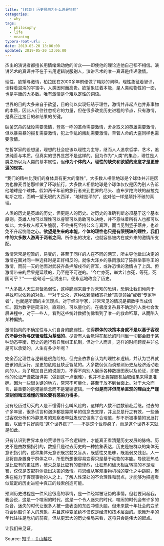 ```yaml
---
title: "[转载] 历史预测为什么总是错的"
categories:
  - why
tags:
  - philosophy
  - life
  - meaning
typora-root-url: ..
date: 2019-05-20 13:06:00
updated: 2019-05-20 13:06:00
---
```


杰出的演说者都擅长用情绪煽动他的听众——即使他的理论连他自己都不相信。演讲艺术的真谛并不在于去用逻辑说服别人，演讲艺术的唯一真谛是传递激情。

理性，欲望与激情，柏拉图在2000多年前便做了精妙的阐释。理性象征着智识，诠释着混沌的宇宙中，人类因何而高贵。欲望象征着本能，是人类动物性的一面，也是平庸的大多数。唯有激情是个难以定性的词语。

世界的目的大多来自于欲望，目的何以实现归结于理性，激情并非起点也并非事物的本质，因此人们往往忽视它的力量，但在很多改变历史进程的节点，只有激情，是真正连接目的和结果的关键。

破釜沉舟的战役需要激情，登高一呼的革命需要激情，舍身取义的英雄需要激情，但以暴易暴的报复需要激情，犯上作乱的叛乱需要激情，草菅人命的大盗同样也需要激情。

在哲学家的设想里，理想的社会应该以理性为主导，继而人人追求哲学、艺术，追求纯善与本质。但真实的世界显然不是这样的。因为作为“人类”的集合，理性是人类之所以为人类的基本属性，但**作为个体的人，理性的缺失和欲望的恣意才是更普遍的现实**。

“我们的精神比我们的身体具有更大的惰性”，大多数人相信地球是个球体并非是因为也像麦哲伦那样做了环球航行，大多数人相信地球是个球体仅仅是因为别人告诉他地球是个球体。假如两千年前的旅行者来到世界的尽头、直布罗陀海峡的赫拉克勒斯之柱，面朝一望无垠的大西洋，“地球是平的”，这对他一样是颠扑不破的真理。

人类的历史是英雄的历史，但更是人的历史。对历史的准确判断必须基于这个基本原则。英雄人物可以理性可以睿智可以勇敢可以决绝，并不意味着所有人也都可以如此。大多数人都天生脆弱，不会拼死坚持公义与真理，而当见到竖子落井，也难免不升起恻隐之心。**欲望是生来的本能，个体的理性也只是有限残缺的理性，我们中的大多数人游离于两者之间**，所作出的决定，也就容易被内在或外来的激情所支配。

激情常常是短暂的，易变的，甚至于同样的人在不同的两天，所主导他做出决定的激情在面对同一种选择时是正好相反的。就像大泽乡的暴雨激起了陈胜举事称王的激情，而前一天的他面对武装齐备押解戍卒的官军，或许恐惧的激情占了上风。但激情带来的后果是延续的，乃至是不可逆的。“今亡亦死，举大计亦死，等死，死国可乎？”——这句话一旦说出口，便永远地改变了历史。



**大多数人天生具备脆弱性，这种脆弱来自于对未知的恐惧，恐惧让我们倾向于寻找可以依赖的对象。**对于公众，这种依赖情绪寄托给“意见领袖”或者“专家学者”，也就是所谓的主流观点。对于经济学家，非常常见的情况是把数字当成信仰。因为数字是简洁的，直观的，可以量化的。在极度复杂且不确定的人类社会发展进程中，对于一些人，看到这些统计数据仿佛看到了唯一的救命稻草，从而陷入某种偏执。

激情指向的不确定性与人们自身的脆弱性，使得**群体的决策本身就不是以基于客观的冷静分析与逻辑理性为基础的**。尽管有人会觉得在超长的时间里一切都会趋于某种动态平衡，历史的运行有自我纠正机制，但对个人而言，这样的时间跨度并非总是可以承受的，人生有多少年呢？

完全否定理性与逻辑是很危险的，但完全依靠自认为的理性和逻辑，并认为世界就应该如此运行，是更加危险且缺乏智慧的。大多数侃侃而谈预测历史及经济活动走向的人，为了增加自己的说服力，不得不向别人展示各种数据图表以及论证，即使他的论证严谨数据详实（做到这一点很难），也并不比猩猩随机抽取结果来得更准确。因为一些很关键的地方，常常不可量化，甚至于放不到台面上。对于大众而言，最重要的是灌输信念而不是灌输逻辑。**一个似是而非但简单直观的理由比严谨深刻但晦涩难懂的理论要有感染力得多**。

没有经历过幻灭的人是不懂得什么叫风险的，这样的人数不胜数前赴后继。过去的许多年里，很多谎言和泡沫都是靠简单的信念去支撑，并且总是行之有效，一些通过客观分析和冷静思考的观察者早就发现它偏离了合理值，却不断被事情的发展打脸，以致于只好感叹“这个世界疯了”——不是这个世界疯了，而是这个世界本来就是如此。

只有认识到世界本身的荒谬性与不合逻辑性，才能真正看清楚历史发展的脉络。历史不是由数据指引的，数据只是过去历史的一种抽象表达，历史是被群众的集体无意识指引的，这种集体无意识既贪婪又盲从，既感性又愚昧，既脆弱又残忍。人一旦将自身置身于群体之中，所思所想很容易变得只是基于动物的本能。导致狂热总是比应有的更狂热，破灭总是比应有的更惨烈，让狂热和破灭相互转换的不是理智，仅仅是支配群体做出决策的激情。将思维从客观事物机械的变化之中跳脱，聚焦在施力于客观事物的人之上，了解人性深处的不合理性和弱点，才能够为把握看似荒诞的历史进程中真正的线索创造可能。

预测历史进程是一件风险很高的事情，是一件经常被证伪的事情。但若要问起我，我会说，这是一个喧闹的时代，这是一个令人迷失的时代，喧闹的时代会有许多的杂音，迷失的时代让很多人被一些表面的东西冲昏头脑。但未来数十年社会的变革将会远超许多人的想象，并且这种变革绝不仅仅是经济和技术层面的。歌舞升平的年代往往是危机的前夜，但从更宏大的历史格局来看，这将只会是伟大的起点。

让我们来见证。

Source: [知乎 - 关山越过](https://www.zhihu.com/people/shu-dao-guan-shan-yue-guo)

